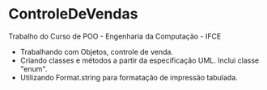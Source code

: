 # ControleDeVendas
Trabalho do Curso de POO - Engenharia da Computação - IFCE
 - Trabalhando com Objetos, controle de venda.
 - Criando classes e métodos a partir da especificação UML. Inclui classe "enum".
 - Utilizando Format.string para formatação de impressão tabulada.
